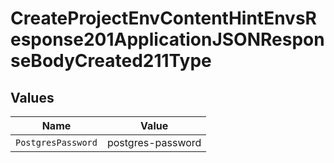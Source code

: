 # CreateProjectEnvContentHintEnvsResponse201ApplicationJSONResponseBodyCreated211Type


## Values

| Name               | Value              |
| ------------------ | ------------------ |
| `PostgresPassword` | postgres-password  |